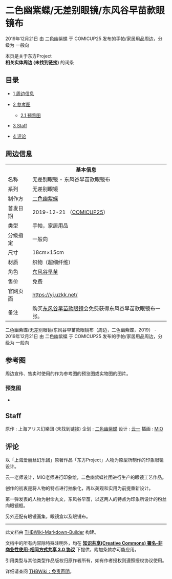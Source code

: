 # 二色幽紫蝶/无差别眼镜/东风谷早苗款眼镜布

<!-- source html: G:\repos\THBWiki-Markdown-Builder\THBWikiMarkdown\Temp\main\7\7e\ns0%3A%E4%BA%8C%E8%89%B2%E5%B9%BD%E7%B4%AB%E8%9D%B6%2F%E6%97%A0%E5%B7%AE%E5%88%AB%E7%9C%BC%E9%95%9C%2F%E4%B8%9C%E9%A3%8E%E8%B0%B7%E6%97%A9%E8%8B%97%E6%AC%BE%E7%9C%BC%E9%95%9C%E5%B8%83.html -->

2019年12月21日 由 二色幽紫蝶 于 COMICUP25 发布的手帕/家居用品周边，分级为 一般向

本页是关于东方Project  
 **相关实体周边 (未找到链接)** 的词条
## 目录

- [1 周边信息](#周边信息)
- [2 参考图](#参考图)

  - [2.1 预览图](#预览图)



- [3 Staff](#Staff)
- [4 评论](#评论)




## 周边信息

<table><tbody><tr><th colspan="2">基本信息</th></tr><tr><td class="label">名称</td><td> 无差别眼镜 - 东风谷早苗款眼镜布 </td></tr><tr><td class="label">系列</td><td> 无差别眼镜 </td></tr><tr><td class="label">制作方</td><td><a href="./二色幽紫蝶.md" title="二色幽紫蝶">二色幽紫蝶</a></td></tr><tr><td class="label">首发日期</td><td>2019-12-21&#160;（<a href="/展会作品列表?e=COMICUP%2325">COMICUP25</a>）</td></tr><tr><td class="label">类型</td><td>手帕，家居用品</td></tr><tr><td class="label">分级指定</td><td>一般向</td></tr><tr><td class="label">尺寸</td><td>18cm×15cm</td></tr><tr><td class="label">材质</td><td>织物（超细纤维）</td></tr><tr><td class="label">角色</td><td><a href="./东风谷早苗.md" title="东风谷早苗">东风谷早苗</a></td></tr><tr><td class="label">售价</td><td>免费</td></tr>
<tr><td class="label">官网页面</td><td><a rel="nofollow" class="external free" href="https://yj.uzkk.net/">https://yj.uzkk.net/</a></td></tr><tr><td class="label">备注</td><td>购买<a href="/%E4%BA%8C%E8%89%B2%E5%B9%BD%E7%B4%AB%E8%9D%B6/%E6%97%A0%E5%B7%AE%E5%88%AB%E7%9C%BC%E9%95%9C/%E6%97%A0%E5%B7%AE%E5%88%AB%E7%9C%BC%E9%95%9C_-_%E4%B8%9C%E9%A3%8E%E8%B0%B7%E6%97%A9%E8%8B%97%E6%AC%BE%E7%9C%BC%E9%95%9C" class="mw-redirect" title="二色幽紫蝶/无差别眼镜/无差别眼镜 - 东风谷早苗款眼镜">东风谷早苗款眼镜</a>会免费获得东风谷早苗款眼镜布一张。</td></tr></tbody></table>

二色幽紫蝶/无差别眼镜/东风谷早苗款眼镜布（周边，二色幽紫蝶，2019） - 2019年12月21日 由 二色幽紫蝶 于 COMICUP25 发布的手帕/家居用品周边，分级为 一般向
## 参考图
  
周边宣传、售卖时使用的作为参考图的预览图或实物图的图片。
  

### 预览图
- [](./文件-二色幽紫蝶／无差别眼镜／东风谷早苗款眼镜布预览图1.jpg.md)

## Staff
原作
: 上海アリス幻樂団 (未找到链接)
企划
: [二色幽紫蝶](./二色幽紫蝶.md)
设计
: [云一](./云一.md)
插画
: [MIO](./MIO.md)

## 评论

  
以「上海爱丽丝幻乐团」原著作品「东方Project」人物为原型所制作的印象眼镜设计。  

云一老师设计，MIO老师进行印象绘，二色幽紫蝶社团进行生产的眼镜工艺作品。  

创作的初衷是将人物的特点进行抽象化，再以美观和实用为前提重新设计。  

第一弹发表的人物为射命丸文，东风谷早苗，以这两人的特点为印象所设计的粉丝向眼镜框。  

另外还配有眼镜画集，眼镜盒以及眼镜布。
  






---

此文档由 [THBWiki-Markdown-Builder](https://github.com/Delsin-Yu/THBWiki-Markdown-Builder) 构建。

文档中的所有内容除特殊注明外，均在 [**知识共享(Creative Commons) 署名-非商业性使用-相同方式共享 3.0 协议**](https://creativecommons.org/licenses/by-sa/3.0/deed.zh-hans) 下提供，附加条款亦可能应用。

引用类型与其他类型作品版权归原作者所有，如有作者授权则遵照授权协议使用。

详细请查阅 [THBWiki：免责声明](https://thbwiki.cc/THBWiki:%E5%85%8D%E8%B4%A3%E5%A3%B0%E6%98%8E)。

